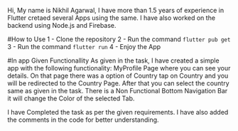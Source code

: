 Hi,
My name is Nikhil Agarwal, I have more than 1.5 years of experience in Flutter cretaed several Apps
using the same. I have also worked on the backend using Node.js and Firebase.

#How to Use
1 - Clone the repository
2 - Run the command `flutter pub get`
3 - Run the command `flutter run`
4 - Enjoy the App


#In app Given Functionallity
As given in the task, I have created a simple app with the following functionality:
MyProfile Page where you can see your details.
On that page there was a option of Country tap on Country and you will be redirected to the Country Page.
After that you can select the country same as given in the task.
There is a Non Functional Bottom Navigation Bar it will change the Color of the selected Tab.

I have Completed the task as per the given requirements. I have also added the comments in the code for better understanding.